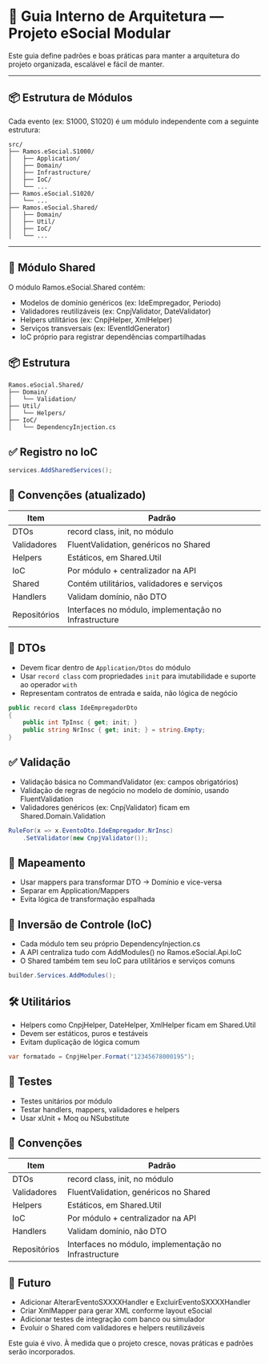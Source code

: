 ﻿# 🧭 Guia Interno de Arquitetura — Projeto eSocial Modular

Este guia define padrões e boas práticas para manter a arquitetura do projeto organizada, escalável e fácil de manter.

---

## 📦 Estrutura de Módulos

Cada evento (ex: S1000, S1020) é um módulo independente com a seguinte estrutura:

```
src/
├── Ramos.eSocial.S1000/
│   ├── Application/
│   ├── Domain/
│   ├── Infrastructure/
│   ├── IoC/
│   └── ...
├── Ramos.eSocial.S1020/
│   └── ...
├── Ramos.eSocial.Shared/
│   ├── Domain/
│   ├── Util/
│   ├── IoC/
│   └── ...
```

---

## 🧩 Módulo Shared
O módulo Ramos.eSocial.Shared contém:
- Modelos de domínio genéricos (ex: IdeEmpregador, Periodo)
- Validadores reutilizáveis (ex: CnpjValidator, DateValidator)
- Helpers utilitários (ex: CnpjHelper, XmlHelper)
- Serviços transversais (ex: IEventIdGenerator)
- IoC próprio para registrar dependências compartilhadas

## 📦 Estrutura
```
Ramos.eSocial.Shared/
├── Domain/
│   └── Validation/
├── Util/
│   └── Helpers/
├── IoC/
│   └── DependencyInjection.cs
```

## ✅ Registro no IoC
```csharp
services.AddSharedServices();
```


## 📘 Convenções (atualizado)
| Item | Padrão |
| --- | --- |
| DTOs | record class, init, no módulo |
| Validadores | FluentValidation, genéricos no Shared |
| Helpers | Estáticos, em Shared.Util |
| IoC | Por módulo + centralizador na API |
| Shared | Contém utilitários, validadores e serviços |
| Handlers | Validam domínio, não DTO |
| Repositórios | Interfaces no módulo, implementação no Infrastructure |




## 🧱 DTOs

- Devem ficar dentro de `Application/Dtos` do módulo
- Usar `record class` com propriedades `init` para imutabilidade e suporte ao operador `with`
- Representam contratos de entrada e saída, não lógica de negócio

```csharp
public record class IdeEmpregadorDto
{
    public int TpInsc { get; init; }
    public string NrInsc { get; init; } = string.Empty;
}
```

## ✅ Validação
- Validação básica no CommandValidator (ex: campos obrigatórios)
- Validação de regras de negócio no modelo de domínio, usando FluentValidation
- Validadores genéricos (ex: CnpjValidator) ficam em Shared.Domain.Validation

```csharp
RuleFor(x => x.EventoDto.IdeEmpregador.NrInsc)
    .SetValidator(new CnpjValidator());
```


## 🔄 Mapeamento
- Usar mappers para transformar DTO → Domínio e vice-versa
- Separar em Application/Mappers
- Evita lógica de transformação espalhada

## 🧩 Inversão de Controle (IoC)
- Cada módulo tem seu próprio DependencyInjection.cs
- A API centraliza tudo com AddModules() no Ramos.eSocial.Api.IoC
- O Shared também tem seu IoC para utilitários e serviços comuns

```csharp
builder.Services.AddModules();
```


## 🛠️ Utilitários
- Helpers como CnpjHelper, DateHelper, XmlHelper ficam em Shared.Util
- Devem ser estáticos, puros e testáveis
- Evitam duplicação de lógica comum

```csharp
var formatado = CnpjHelper.Format("12345678000195");
```


## 🧪 Testes
- Testes unitários por módulo
- Testar handlers, mappers, validadores e helpers
- Usar xUnit + Moq ou NSubstitute

## 📘 Convenções

| Item | Padrão | 
| --- | --- |
| DTOs | record class, init, no módulo | 
| Validadores | FluentValidation, genéricos no Shared | 
| Helpers | Estáticos, em Shared.Util | 
| IoC | Por módulo + centralizador na API | 
| Handlers | Validam domínio, não DTO | 
| Repositórios | Interfaces no módulo, implementação no Infrastructure | 



## 🚀 Futuro
- Adicionar AlterarEventoSXXXXHandler e ExcluirEventoSXXXXHandler
- Criar XmlMapper para gerar XML conforme layout eSocial
- Adicionar testes de integração com banco ou simulador
- Evoluir o Shared com validadores e helpers reutilizáveis


Este guia é vivo. À medida que o projeto cresce, novas práticas e padrões serão incorporados.


